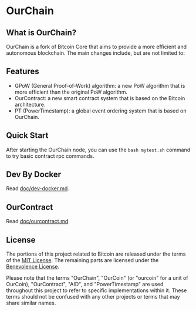 # OurChain

## What is OurChain?

OurChain is a fork of Bitcoin Core that aims to provide a more efficient and autonomous blockchain. The main changes include, but are not limited to:

## Features

- GPoW (General Proof-of-Work) algorithm: a new PoW algorithm that is more efficient than the original PoW algorithm.
- OurContract: a new smart contract system that is based on the Bitcoin architecture.
- PT (PowerTimestamp): a global event ordering system that is based on OurChain.

## Quick Start

After starting the OurChain node, you can use the `bash mytest.sh` command to try basic contract rpc commands.

## Dev By Docker

Read [doc/dev-docker.md](doc/dev-docker.md).

## OurContract

Read [doc/ourcontract.md](doc/ourcontract.md).

## License

The portions of this project related to Bitcoin are released under the terms of the [MIT License](https://opensource.org/licenses/MIT). The remaining parts are licensed under the [Benevolence License](https://hackmd.io/KpMx2d-wQd2t_gwQ97D9Cg#Benevolence-License).

Please note that the terms "OurChain", "OurCoin" (or "ourcoin" for a unit of OurCoin), "OurContract", "AID", and "PowerTimestamp" are used throughout this project to refer to specific implementations within it. These terms should not be confused with any other projects or terms that may share similar names.
